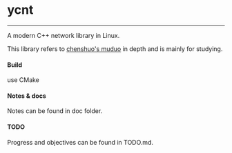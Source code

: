 # ycnt

----------------------------

A modern C++ network library in Linux.

This library refers to [chenshuo's muduo](https://www.github.com/chenshuo/muduo) in depth and is mainly for studying.

#### Build

use CMake

#### Notes & docs

Notes can be found in doc folder.

#### TODO

Progress and objectives can be found in TODO.md.